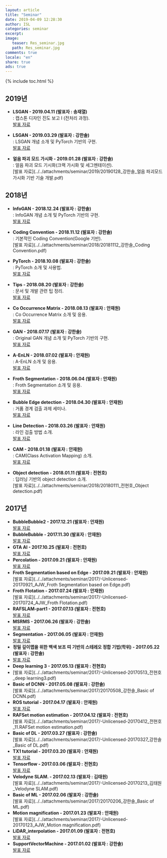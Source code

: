```yaml
---
layout: article
title: "Seminar"
date: 2019-04-09 12:28:30
author: ISL
categories: seminar
excerpt: 
image:
   teaser: Res_seminar.jpg
   path: Res_seminar.jpg
comments: true
locale: "en"
share: true
ads: true
--- 
```


{% include toc.html %}

## 2019년  
* **LSGAN - 2019.04.11 (발표자 : 송재열)**  
 : 캡스톤 디자인 진도 보고 I (전처리 과정).  
[발표 자료](../../attachments/seminar/2019/20190411_송재열_캡스톤_점자출력장치.pdf)  

* **LSGAN - 2019.03.29 (발표자 : 강한솔)**  
 : LSGAN 개념 소개 및 PyTorch 기반의 구현.  
[발표 자료](../../attachments/seminar/2019/20190329_강한솔_LSGAN.pdf)  

* **얼음 파괴 모드 가시화 - 2019.01.28 (발표자 : 강한솔)**  
 : 얼음 파괴 모드 기시화(크랙 가시화 및 세그멘테이션).  
[발표 자료](../../attachments/seminar/2019/20190128_강한솔_얼음 파괴모드 가시화 기반 기술 개발.pdf)    
  
## 2018년    
 * **InfoGAN - 2018.12.24 (발표자 : 강한솔)**  
 : InfoGAN 개념 소개 및 PyTorch 기반의 구현.  
[발표 자료](../../attachments/seminar/2018/20181224_강한솔_InfoGAN.pdf)  

 * **Coding Convention - 2018.11.12 (발표자 : 강한솔)**  
 : 기본적인 Coding Convention(Google 기반).  
[발표 자료](../../attachments/seminar/2018/20181112_강한솔_Coding Convention.pdf)  

 * **PyTorch - 2018.10.08 (발표자 : 강한솔)**  
: PyTorch 소개 및 사용법.    
[발표 자료](../../attachments/seminar/2018/20181008_강한솔_PyTorch.pdf)  

 * **Tips - 2018.08.20 (발표자 : 강한솔)**  
: 문서 및 개발 관련 팁 정리.    
[발표 자료](../../attachments/seminar/2018/20180820_강한솔_Tips.pdf)  

 * **Co Occurrence Matrix - 2018.08.13 (발표자 : 안재원)**  
 : Co Occurrence Matrix 소개 및 응용.      
[발표 자료](../../attachments/seminar/2018/20180813_AJW_CoOccurrenceMatrix.pdf)  

 * **GAN - 2018.07.17 (발표자 : 강한솔)**  
: Original GAN 개념 소개 및 PyTorch 기반의 구현.    
[발표 자료](../../attachments/seminar/2018/20180717_강한솔_GAN.pdf)  

 * **A-EnLN - 2018.07.02 (발표자 : 안재원)**  
: A-EnLN 소개 및 응용.    
[발표 자료](../../attachments/seminar/2018/20180702_AJW_A-EnLN.pdf)  

 * **Froth Segmentation - 2018.06.04 (발표자 : 안재원)**  
: Froth Segmentation 소개 및 응용.    
[발표 자료](../../attachments/seminar/2018/20180604_AJW_Froth_Segmentation.pdf)  

 * **Bubble Edge detection - 2018.04.30 (발표자 : 안재원)**  
: 거품 경계 검출 과제 세미나.    
[발표 자료](../../attachments/seminar/2018/20180430_AJW_Bubble_Edge_detection.pdf)  

 * **Line Detection - 2018.03.26 (발표자 : 안재원)**  
: 라인 검출 방법 소개.    
[발표 자료](../../attachments/seminar/2018/20180326_AJW_line_detection.pdf)  

 * **CAM - 2018.01.18 (발표자 : 안재원)**  
: CAM(Class Activation Mapping) 소개.    
[발표 자료](../../attachments/seminar/2018/20180118_AJW_CAM.pdf)  

 * **Object detection - 2018.01.11 (발표자 : 전현호)**  
: 딥러닝 기반의 object detection 소개.    
[발표 자료](../../attachments/seminar/2018/20180111_전현호_Object detection.pdf)  

## 2017년  
* **BubbleBubble2 - 2017.12.21 (발표자 : 안재원)**  
[발표 자료](../../attachments/seminar/2017/-Unlicensed-20171221_AJW_BubbleBubble2.pdf)  
* **BubbleBubble - 2017.11.30 (발표자 : 안재원)**  
[발표 자료](../../attachments/seminar/2017/-Unlicensed-20171130_AJW_BubbleBubble.pdf)  
* **GTA AI - 2017.10.25 (발표자 : 전현호)**  
[발표 자료](../../attachments/seminar/2017/-Unlicensed-20171025_전현호_GTA_AI.pdf)  
* **Percolation - 2017.09.21 (발표자 : 안재원)**  
[발표 자료](../../attachments/seminar/2017/-Unlicensed-20170921_AJW_Percolation.pdf)  
* **Froth Segmentation based on Edge - 2017.09.21 (발표자 : 안재원)**  
[발표 자료](../../attachments/seminar/2017/-Unlicensed-20170921_AJW_Froth Segmentation based on Edge.pdf)  
* **Froth Flotation - 2017.07.24 (발표자 : 안재원)**  
[발표 자료](../../attachments/seminar/2017/-Unlicensed-20170724_AJW_Froth Flotation.pdf)  
* **RAFSLAM-part1 - 2017.07.13 (발표자 : 전현호)**  
[발표 자료](../../attachments/seminar/2017/-Unlicensed-20170713_전현호_RAFSLAM-part1.pdf)  
* **MSRMS - 2017.06.26 (발표자 : 강한솔)**  
[발표 자료](../../attachments/seminar/2017/20170626_강한솔_MSRMS.pdf)  
* **Segmentation - 2017.06.05 (발표자 : 안재원)**  
[발표 자료](../../attachments/seminar/2017/-Unlicensed-20170605_AJW_segmentation.pdf)  
* **정밀 깊이맵을 위한 백색 보조 띠 기반의 스테레오 정합 기법(학위) - 2017.05.22 (발표자 : 강한솔)**  
* [발표 자료](../../attachments/seminar/2017/20170522_학위논문_강한솔.pdf)  
* **Deep learning 3 - 2017.05.13 (발표자 : 전현호)**  
* [발표 자료](../../attachments/seminar/2017/-Unlicensed-20170513_전현호_deep learning3.pdf)  
* **Basic of DCNN - 2017.05.08 (발표자 : 강한솔)**  
[발표 자료](../../attachments/seminar/2017/20170508_강한솔_Basic of DCNN.pdf)  
* **ROS tutorial - 2017.04.17 (발표자 : 안재원)**  
[발표 자료](../../attachments/seminar/2017/-Unlicensed-20170417_AJW_rostutorial.pdf)  
* **RAFSet motion estimation - 2017.04.12 (발표자 : 전현호)**  
[발표 자료](../../attachments/seminar/2017/-Unlicensed-20170412_전현호_11.RAFSet motion estimation.pdf)  
* **Basic of DL - 2017.03.27 (발표자 : 강한솔)**  
[발표 자료](../../attachments/seminar/2017/-Unlicensed-20170327_강한솔_Basic of DL.pdf)  
* **TX1 tutorial - 2017.03.20 (발표자 : 안재원)**  
[발표 자료](../../attachments/seminar/2017/-Unlicensed-20170320_AJW_TX1tutorial.pdf)  
* **Tensorflow - 2017.03.06 (발표자 : 전현호)**  
[발표 자료](../../attachments/seminar/2017/-Unlicensed-20170306_전현호_tensorflow.pdf)  
* **Velodyne SLAM. - 2017.02.13 (발표자 : 김태원)**  
[발표 자료](../../attachments/seminar/2017/-Unlicensed-20170213_김태원_Velodyne SLAM.pdf)  
* **Basic of ML - 2017.02.06 (발표자 : 강한솔)**  
[발표 자료](../../attachments/seminar/2017/20170206_강한솔_Basic of ML.pdf)  
* **Motion magnification - 2017.01.23 (발표자 : 안재원)**  
[발표 자료](../../attachments/seminar/2017/-Unlicensed-20170123_AJW_Motion magnification.pdf)  
* **LiDAR_interpolation - 2017.01.09 (발표자 : 전현호)**  
[발표 자료](../../attachments/seminar/2017/-Unlicensed-20170109_전현호_LiDAR_interpolation.pdf)  
* **SupportVectorMachine - 2017.01.02 (발표자 : 강한솔)**  
[발표 자료](../../attachments/seminar/2017/-Unlicensed-20170102_강한솔_SupportVectorMachine.pdf)  
